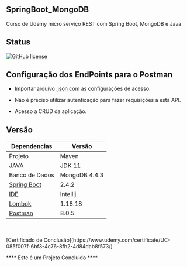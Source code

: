 ## SpringBoot_MongoDB

Curso de Udemy micro serviço REST com Spring Boot, MongoDB e Java

## Status

[![GitHub license](https://img.shields.io/github/license/gabryelboeira/SpringBoot_MongoDB)](https://github.com/GabryelBoeira/SpringBoot_MongoDB/blob/main/LICENSE)

## Configuração dos EndPoints para o Postman

- Importar arquivo [.json](https://github.com/GabryelBoeira/SpringBoot_MongoDB/blob/main/Easy%20Task.postman_collection.json) com as configurações de acesso.
- Não é preciso utilizar autenticação para fazer requisições a esta API.

- Acesso a CRUD da aplicação.

## Versão

| Dependencias                                                                  | Versão        |
| ----------------------------------------------------------------------------- | ------------- |
| Projeto                                                                       | Maven         |
| JAVA                                                                          | JDK 11        |
| Banco de Dados                                                                | MongoDB 4.4.3 |
| [Spring Boot](https://start.spring.io/)                                       | 2.4.2         |
| [IDE](https://www.jetbrains.com/pt-br/idea/)                                  | Intellij      |
| [Lombok](https://mvnrepository.com/artifact/org.projectlombok/lombok/1.18.18) | 1.18.18       |
| [Postman](https://www.postman.com/downloads/)                                 | 8.0.5         |

</br>
</br>
[Certificado de Conclusão](https://www.udemy.com/certificate/UC-085f007f-6bf3-4c76-8fb2-4d84dab8f573/)

**** Este é um Projeto Concluido ****
